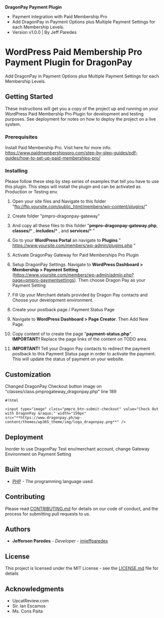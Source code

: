 **DragonPay Payment Plugin** 

* Payment integration with Paid Membership Pro
* Add DragonPay in Payment Options plus Multiple Payment Settings for each Membership Levels.
* Version v1.0.0 | By Jeff Paredes

# WordPress Paid Membership Pro Payment Plugin for DragonPay

Add DragonPay in Payment Options plus Multiple Payment Settings for each Membership Levels.

## Getting Started

These instructions will get you a copy of the project up and running on your WordPress Paid Membership Pro Plugin for development and testing purposes. See deployment for notes on how to deploy the project on a live system.

### Prerequisites

Install Paid Membership Pro. Visit here for more info. https://www.paidmembershipspro.com/step-by-step-guides/pdf-guides/how-to-set-up-paid-memberships-pro/


### Installing

Please follow these step by step series of examples that tell you have to use this plugin.
This steps will install the plugin and can be activated as Production or Testing env.

1. Open your site files and Navigate to this folder "ftp://ftp.yoursite.com/public_html/members/wp-content/plugins/"

2. Create folder  "pmpro-dragonpay-gateway"

3. And copy all these files to this folder "**pmpro-dragonpay-gateway.php**, **classes/*** , **includes/*** , and **services/*** "

4. Go to your **WordPress Portal** an navigate to **Plugins** " https://www.yoursite.com/members/wp-admin/plugins.php "

5. Activate DragonPay Gateway for Paid Memberships Pro Plugin

6. Setup DragonPay Settings. Navigate to **WordPress Dashboard > Membership > Payment Setting** (https://www.yoursite.com/members/wp-admin/admin.php?page=pmpro-paymentsettings). Then choose Dragon Pay as your Payment Setting

7. Fill Up your Merchant details provided by Dragon Pay contacts and Choose your development environment.

8. Create your postback page / Payment Status Page

9. Navigate to  **WordPress Dashboard > Page Creator**. Then Add New Page.

10. Copy content of to create the page "**payment-status.php**". **IMPORTANT!** Replace the page links of the content on TODO area.

11. **IMPORTANT!** Tell your Dragon Pay contacts to redirect the payment postback to this Payment Status page in order to activate the payment. This will update the status of payment on your website.


## Customization

Changed DragonPay Checkout button image on "classes/class.pmprogateway_dragonpay.php" line 189

```
#!html

<input type="image" class="pmpro_btn-submit-checkout" value="Check Out with DragonPay &raquo;" width="150px" src="**https://www.dragonpay.ph/wp-content/themes/wp365_theme/img/logo_dragonpay.png**" />
```

## Deployment

Inorder to use DragonPay Test env/merchant account, change Gateway Environment on Payment Setting

## Built With

* [PHP](http://php.net/manual/en/intro-whatis.php) - The programming language used

## Contributing

Please read [CONTRIBUTING.md](https://gist.github.com/PurpleBooth/b24679402957c63ec426) for details on our code of conduct, and the process for submitting pull requests to us.

## Authors

* **Jefferson Paredes** - *Developer* - [imjeffparedes](https://github.com/imjeffparedes/)

## License

This project is licensed under the MIT License - see the [LICENSE.md](LICENSE.md) file for details

## Acknowledgments

* UpcatReview.com
* Sir. Ian Escamos
* Ms. Cons Paita